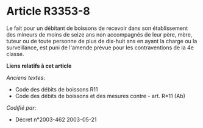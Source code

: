 # Article R3353-8

Le fait pour un débitant de boissons de recevoir dans son établissement des mineurs de moins de seize ans non accompagnés de
leur père, mère, tuteur ou de toute personne de plus de dix-huit ans en ayant la charge ou la surveillance, est puni de
l'amende prévue pour les contraventions de la 4e classe.

**Liens relatifs à cet article**

_Anciens textes_:

  - Code des débits de boissons R11
  - Code des débits de boissons et des mesures contre  - art. R*11 (Ab)

_Codifié par_:

  - Décret n°2003-462 2003-05-21
